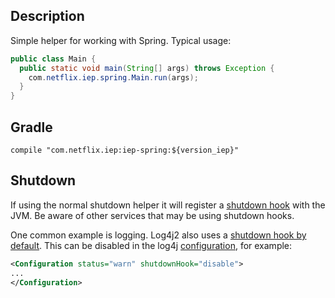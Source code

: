 
## Description

Simple helper for working with Spring. Typical usage:

```java
public class Main {
  public static void main(String[] args) throws Exception {
    com.netflix.iep.spring.Main.run(args);
  }
}
```

## Gradle

```
compile "com.netflix.iep:iep-spring:${version_iep}"
```

## Shutdown

If using the normal shutdown helper it will register a
[shutdown hook](https://docs.oracle.com/javase/8/docs/api/java/lang/Runtime.html#addShutdownHook-java.lang.Thread-)
with the JVM. Be aware of other services that may be using shutdown hooks.

One common example is logging. Log4j2 also uses a
[shutdown hook by default](https://logging.apache.org/log4j/2.x/log4j-core/apidocs/org/apache/logging/log4j/core/util/DefaultShutdownCallbackRegistry.html).
This can be disabled in the log4j [configuration](https://logging.apache.org/log4j/2.x/manual/configuration.html#ConfigurationSyntax),
for example:

```xml
<Configuration status="warn" shutdownHook="disable">
...
</Configuration>
```
